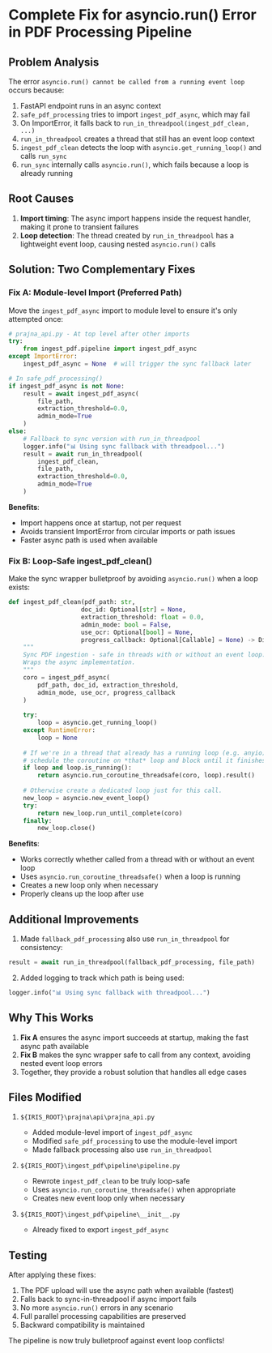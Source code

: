 # Complete Fix for asyncio.run() Error in PDF Processing Pipeline

## Problem Analysis
The error `asyncio.run() cannot be called from a running event loop` occurs because:

1. FastAPI endpoint runs in an async context
2. `safe_pdf_processing` tries to import `ingest_pdf_async`, which may fail
3. On ImportError, it falls back to `run_in_threadpool(ingest_pdf_clean, ...)`
4. `run_in_threadpool` creates a thread that still has an event loop context
5. `ingest_pdf_clean` detects the loop with `asyncio.get_running_loop()` and calls `run_sync`
6. `run_sync` internally calls `asyncio.run()`, which fails because a loop is already running

## Root Causes
1. **Import timing**: The async import happens inside the request handler, making it prone to transient failures
2. **Loop detection**: The thread created by `run_in_threadpool` has a lightweight event loop, causing nested `asyncio.run()` calls

## Solution: Two Complementary Fixes

### Fix A: Module-level Import (Preferred Path)
Move the `ingest_pdf_async` import to module level to ensure it's only attempted once:

```python
# prajna_api.py - At top level after other imports
try:
    from ingest_pdf.pipeline import ingest_pdf_async
except ImportError:
    ingest_pdf_async = None  # will trigger the sync fallback later

# In safe_pdf_processing()
if ingest_pdf_async is not None:
    result = await ingest_pdf_async(
        file_path,
        extraction_threshold=0.0,
        admin_mode=True
    )
else:
    # Fallback to sync version with run_in_threadpool
    logger.info("📊 Using sync fallback with threadpool...")
    result = await run_in_threadpool(
        ingest_pdf_clean,
        file_path,
        extraction_threshold=0.0,
        admin_mode=True
    )
```

**Benefits**:
- Import happens once at startup, not per request
- Avoids transient ImportError from circular imports or path issues
- Faster async path is used when available

### Fix B: Loop-Safe ingest_pdf_clean()
Make the sync wrapper bulletproof by avoiding `asyncio.run()` when a loop exists:

```python
def ingest_pdf_clean(pdf_path: str, 
                    doc_id: Optional[str] = None, 
                    extraction_threshold: float = 0.0, 
                    admin_mode: bool = False, 
                    use_ocr: Optional[bool] = None,
                    progress_callback: Optional[Callable] = None) -> Dict[str, Any]:
    """
    Sync PDF ingestion - safe in threads with or without an event loop.
    Wraps the async implementation.
    """
    coro = ingest_pdf_async(
        pdf_path, doc_id, extraction_threshold,
        admin_mode, use_ocr, progress_callback
    )
    
    try:
        loop = asyncio.get_running_loop()
    except RuntimeError:
        loop = None
    
    # If we're in a thread that already has a running loop (e.g. anyio),
    # schedule the coroutine on *that* loop and block until it finishes.
    if loop and loop.is_running():
        return asyncio.run_coroutine_threadsafe(coro, loop).result()
    
    # Otherwise create a dedicated loop just for this call.
    new_loop = asyncio.new_event_loop()
    try:
        return new_loop.run_until_complete(coro)
    finally:
        new_loop.close()
```

**Benefits**:
- Works correctly whether called from a thread with or without an event loop
- Uses `asyncio.run_coroutine_threadsafe()` when a loop is running
- Creates a new loop only when necessary
- Properly cleans up the loop after use

## Additional Improvements

1. Made `fallback_pdf_processing` also use `run_in_threadpool` for consistency:
```python
result = await run_in_threadpool(fallback_pdf_processing, file_path)
```

2. Added logging to track which path is being used:
```python
logger.info("📊 Using sync fallback with threadpool...")
```

## Why This Works

1. **Fix A** ensures the async import succeeds at startup, making the fast async path available
2. **Fix B** makes the sync wrapper safe to call from any context, avoiding nested event loop errors
3. Together, they provide a robust solution that handles all edge cases

## Files Modified

1. `${IRIS_ROOT}\prajna\api\prajna_api.py`
   - Added module-level import of `ingest_pdf_async`
   - Modified `safe_pdf_processing` to use the module-level import
   - Made fallback processing also use `run_in_threadpool`

2. `${IRIS_ROOT}\ingest_pdf\pipeline\pipeline.py`
   - Rewrote `ingest_pdf_clean` to be truly loop-safe
   - Uses `asyncio.run_coroutine_threadsafe()` when appropriate
   - Creates new event loop only when necessary

3. `${IRIS_ROOT}\ingest_pdf\pipeline\__init__.py`
   - Already fixed to export `ingest_pdf_async`

## Testing

After applying these fixes:
1. The PDF upload will use the async path when available (fastest)
2. Falls back to sync-in-threadpool if async import fails
3. No more `asyncio.run()` errors in any scenario
4. Full parallel processing capabilities are preserved
5. Backward compatibility is maintained

The pipeline is now truly bulletproof against event loop conflicts!
